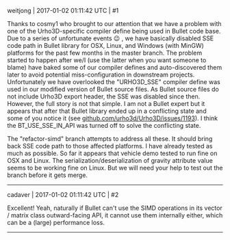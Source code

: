 weitjong | 2017-01-02 01:11:42 UTC | #1

Thanks to cosmy1 who brought to our attention that we have a problem with one of the Urho3D-specific compiler define being used in Bullet code base. Due to a series of unfortunate events :wink: , we have basically disabled SSE code path in Bullet library for OSX, Linux, and Windows (with MinGW) platforms for the past few months in the master branch. The problem started to happen after we/I (use the latter when you want someone to blame) have baked some of our compiler defines and auto-discovered them later to avoid potential miss-configuration in downstream projects. Unfortunately we have overlooked the "URHO3D_SSE" compiler define was used in our modified version of Bullet source files. As Bullet source files do not include Urho3D export header, the SSE was disabled since then. However, the full story is not that simple. I am not a Bullet expert but it appears that after that Bullet library ended up in a conflicting state and some of you notice it (see [github.com/urho3d/Urho3D/issues/1193](https://github.com/urho3d/Urho3D/issues/1193)). I think the BT_USE_SSE_IN_API was turned off to solve the conflicting state.

The "refactor-simd" branch attempts to address all these. It should bring back SSE code path to those affected platforms. I have already tested as much as possible. So far it appears that vehicle demo tested to run fine on OSX and Linux. The serialization/deserialization of gravity attribute value seems to be working fine on Linux. But we will need your help to test out the branch before it gets merge.

-------------------------

cadaver | 2017-01-02 01:11:42 UTC | #2

Excellent! Yeah, naturally if Bullet can't use the SIMD operations in its vector / matrix class outward-facing API, it cannot use them internally either, which can be a (large) performance loss.

-------------------------

